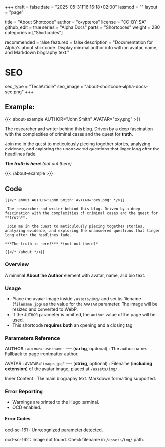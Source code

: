 +++
draft = false
date = "2025-05-31T16:16:18+02:00"
lastmod = ""
layout = "page"

title = "About Shortcode"
author = "oxypteros"
license = "CC-BY-SA"
github_edit = true
series = "Alpha Docs"
  parts = "Shortcodes"
  weight = 280
categories = ["Shortcodes"]

recommended = false
featured = false
description = "Documentation for Alpha's about shortcode. Display minimal author info with an avatar, name, and Markdown biography text."
# SEO
seo_type = "TechArticle"
seo_image = "about-shortcode-alpha-docs-seo.png"
+++
## Example:

{{< about-example AUTHOR="John Smith" AVATAR="oxy.png" >}}

 The researcher and writer behind this blog. Driven by a deep fascination with the complexities of criminal cases and the quest for **truth**. 
 
 Join me in the quest to meticulously piecing together stories, analyzing evidence, and exploring the unanswered questions that linger long after the headlines fade.
 
 ***The truth is here!*** *(not out there)*

{{< /about-example >}}

## Code
```go-html-template
{{</* about AUTHOR="John Smith" AVATAR="oxy.png" */>}}

 The researcher and writer behind this blog. Driven by a deep fascination with the complexities of criminal cases and the quest for **truth**. 
 
 Join me in the quest to meticulously piecing together stories, analyzing evidence, and exploring the unanswered questions that linger long after the headlines fade.
 
***The truth is here!*** *(not out there)*

{{</* /about */>}}
```
### Overview
A minimal **About the Author** element with avatar, name, and bio text.

### Usage
- Place the avatar image inside `/assets/img/` and set its filename (`filename.jpg`) as the value for the `AVATAR` parameter. The image will be resized and converted to WebP.
- If the `AUTHOR` parameter is omitted, the `author` value of the page will be used.
- This shortcode **requires both** an opening and a closing tag

### Parameters Reference
AUTHOR 
: `AUTHOR="Username"` --- (**string**, optional) 
: The author name. Fallback to page frontmatter author. 

AVATAR
: `AVATAR="image.jpg"` --- (**string**, optional) 
: Filename (**including extension**) of the avatar image, placed at `/assets/img/`. 

Inner Content 
: The main biography text. Markdown formatting supported.

### Error Reporting
- Warnings are printed to the Hugo terminal.
- OCD enabled.

#### Error Codes
ocd-sc-161
: Unrecognized parameter detected.

ocd-sc-162
: Image not found. Check filename in `/assets/img/` path.
